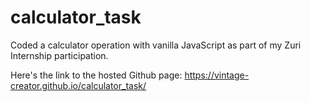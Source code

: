 # calculator_task

Coded a calculator operation with vanilla JavaScript as part of my Zuri Internship participation. 

Here's the link to the hosted Github page: https://vintage-creator.github.io/calculator_task/

